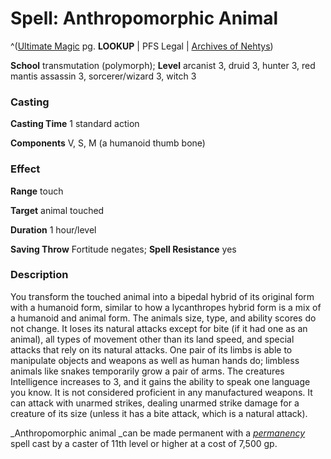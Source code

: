 # Spell: Anthropomorphic Animal

^([Ultimate Magic][ss-anthropomorphic-animal] pg. **LOOKUP** | PFS Legal | [Archives of Nehtys][sn-anthropomorphic-animal])

**School** transmutation (polymorph); **Level** arcanist 3, druid 3, hunter 3, red mantis assassin 3, sorcerer/wizard 3, witch 3

### Casting

**Casting Time** 1 standard action  

**Components** V, S, M (a humanoid thumb bone)

### Effect

**Range** touch  

**Target** animal touched  

**Duration** 1 hour/level  

**Saving Throw** Fortitude negates; **Spell Resistance** yes

### Description

You transform the touched animal into a bipedal hybrid of its original form with a humanoid form, similar to how a lycanthropes hybrid form is a mix of a humanoid and animal form. The animals size, type, and ability scores do not change. It loses its natural attacks except for bite (if it had one as an animal), all types of movement other than its land speed, and special attacks that rely on its natural attacks. One pair of its limbs is able to manipulate objects and weapons as well as human hands do; limbless animals like snakes temporarily grow a pair of arms. The creatures Intelligence increases to 3, and it gains the ability to speak one language you know. It is not considered proficient in any manufactured weapons. It can attack with unarmed strikes, dealing unarmed strike damage for a creature of its size (unless it has a bite attack, which is a natural attack).  

_Anthropomorphic animal _can be made permanent with a _[permanency]_ spell cast by a caster of 11th level or higher at a cost of 7,500 gp.

[ss-anthropomorphic-animal]: http://paizo.com/pathfinderRPG/v57
[sn-anthropomorphic-animal]: http://www.archivesofnethys.com/SpellDisplay.aspx?ItemName=Anthropomorphic%20Animal
[permanency]: http://www.archivesofnethys.com/SpellDisplay.aspx?ItemName=permanency